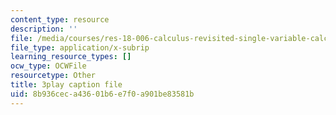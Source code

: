 ```yaml
---
content_type: resource
description: ''
file: /media/courses/res-18-006-calculus-revisited-single-variable-calculus-fall-2010/8b936ceca43601b6e7f0a901be83581b_XaxjVRXonPg.srt
file_type: application/x-subrip
learning_resource_types: []
ocw_type: OCWFile
resourcetype: Other
title: 3play caption file
uid: 8b936cec-a436-01b6-e7f0-a901be83581b
---
```

